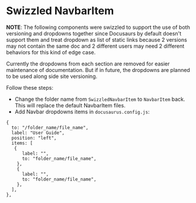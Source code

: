 # Swizzled NavbarItem

**NOTE**: The following components were swizzled to support the use of both versioning and dropdowns together since Docusaurs by default doesn't support them and treat dropdown as list of static links because 2 versions may not contain the same doc and 2 different users may need 2 different behaviors for this kind of edge case.

Currently the dropdowns from each section are removed for easier maintenance of documentation.
But if in future, the dropdowns are planned to be used along side site versioning.

Follow these steps:

- Change the folder name from `SwizzledNavbarItem` to `NavbarItem` back. This will replace the default NavbarItem files.
- Add Navbar dropdowns items in `docusaurus.config.js`:
```
{
  to: "/folder_name/file_name",
  label: "User Guide",
  position: "left",
  items: [
   {
      label: "",
      to: "folder_name/file_name",
    },
    {
      label: "",
      to: "folder_name/file_name",
    },
  ],
},
```
